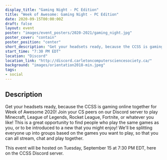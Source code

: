 ```yaml
---
display_title: "Gaming Night - PC Edition"
title: "Week of Awesome: Gaming Night - PC Edition"
date: 2020-09-15T00:00:00Z
draft: false
layout: event
poster: "images/event_posters/2020-2021/gaming_night.jpg"
poster_cover: "contain"
poster_position: "center"
short_description: "Get your headsets ready, because the CCSS is gaming online together for Week of Awesome 2020!"
start_time: "7:30 PM EDT"
location: "Discord"
location_link: "http://discord.carletoncomputersciencesociety.ca/"
background: "images/orientation2018-min.jpeg"
tags:
- social
---
```


## Description

Get your headsets ready, because the CCSS is gaming online together for Week of Awesome 2020! Join your CS peers on our Discord server to play Minecraft, League of Legends, Rocket League, Fortnite, or whatever you like! This is a great opportunity to find people who play the same games as you, or to be introduced to a new that you might enjoy! We'll be splitting everyone up into groups based on the games you want to play, so that you can all stream, chat and play together. 

This event will be hosted on Tuesday, September 15 at 7:30 PM EDT, here on the CCSS Discord server.